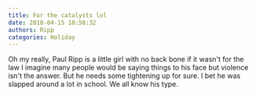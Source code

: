 ```yaml
---
title: For the catalysts lol
date: 2018-04-15 18:58:32
authors: Ripp
categories: Holiday
---
```


 Oh my really, Paul Ripp is a little girl with no back bone if it wasn't for the law I imagine many people would be saying things to his face but violence isn't the answer. But he needs some tightening up for sure. I bet he was slapped around a lot in school. We all know his type.